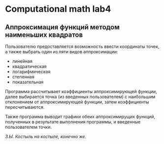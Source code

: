 # Computational math lab4
## Аппроксимация функций методом наименьших квадратов

Пользователю предоставляется возможность ввести координаты точек, а также выбрать один из пяти видов аппроксимации:
+ линейная
+ квадратическая
+ логарифмическая
+ степенная
+ показательная

Программа рассчитывает коэффициенты аппроксимирующей функции, далее выбирается точка (из введенных пользователем) с наибольшим отклонением от аппроксимирующей функции, затем коэффициенты пересчитываются. 

Также программа выводит графики обеих аппроксимирущих функций, полученных в результате выполнения программы, и введенные пользователем точки.

*З.Ы. Костыль на костыле, конечно же.*
